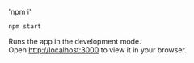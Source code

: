 'npm i'

`npm start`

Runs the app in the development mode.\
Open [http://localhost:3000](http://localhost:3000) to view it in your browser.